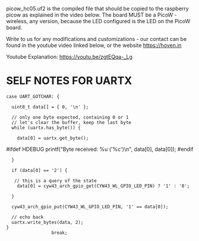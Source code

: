 picow_hc05.uf2 is the compiled file that should be copied to the raspberry picow as explained in the video below. The board MUST be a PicoW - wireless, any version, because the LED configured is the LED on the PicoW board.

Write to us for any modifications and customizations - our contact can be found in the youtube video linked below, or the website https://hoven.in

Youtube Explanation: https://youtu.be/zgtEQqa-_Lg

SELF NOTES FOR UARTX
====================
    case UART_GOTCHAR: {

      uint8_t data[] = { 0, '\n' };

      // only one byte expected, containing 0 or 1
      // let's clear the buffer, keep the last byte
      while (uartx.has_byte()) {

        data[0] = uartx.get_byte();

#ifdef HDEBUG
        printf("Byte received: %u ('%c')\n", data[0], data[0]);
#endif

      }

      if (data[0] == '2') {
       
       // this is a query of the state
        data[0] = cyw43_arch_gpio_get(CYW43_WL_GPIO_LED_PIN) ? '1' : '0';
       
      }

      cyw43_arch_gpio_put(CYW43_WL_GPIO_LED_PIN, '1' == data[0]);

      // echo back
      uartx.write_bytes(data, 2);
    }
                     break;
